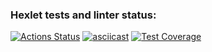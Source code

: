 ### Hexlet tests and linter status:
[![Actions Status](https://github.com/IzarlyShark/frontend-project-46/workflows/hexlet-check/badge.svg)](https://github.com/IzarlyShark/frontend-project-46/actions)
[![asciicast](https://asciinema.org/a/dK5oE5xFJWxyovrkkI69yPmgS.svg)](https://asciinema.org/a/dK5oE5xFJWxyovrkkI69yPmgS)
[![Test Coverage](https://api.codeclimate.com/v1/badges/ee7f79d906c68a473406/test_coverage)](https://codeclimate.com/github/IzarlyShark/frontend-project-46/test_coverage)